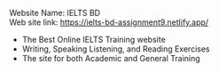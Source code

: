 Website Name: IELTS BD
<br/>
Web site link: https://ielts-bd-assignment9.netlify.app/

* The Best Online IELTS Training website
* Writing, Speaking Listening, and Reading Exercises
* The site for both Academic and General Training
